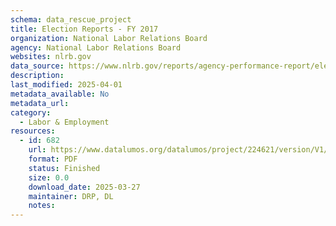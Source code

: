 ```yaml
---
schema: data_rescue_project 
title: Election Reports - FY 2017
organization: National Labor Relations Board
agency: National Labor Relations Board
websites: nlrb.gov
data_source: https://www.nlrb.gov/reports/agency-performance-report/election-reports/election-reports-fy-2017
description: 
last_modified: 2025-04-01
metadata_available: No
metadata_url: 
category:
  - Labor & Employment 
resources:
  - id: 682
    url: https://www.datalumos.org/datalumos/project/224621/version/V1/view
    format: PDF
    status: Finished
    size: 0.0
    download_date: 2025-03-27
    maintainer: DRP, DL
    notes: 
---
```

